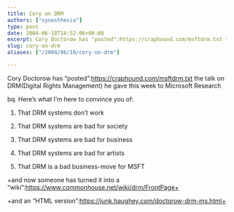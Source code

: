 ```yaml
---
title: Cory on DRM
authors: ["synesthesia"]
type: post
date: 2004-06-18T14:52:06+00:00
excerpt: Cory Doctorow has "posted":https://craphound.com/msftdrm.txt the talk on DRM(Digital Rights Management) he gave this week to Microsoft Research
slug: cory-on-drm 
aliases: ["/2004/06/18/cory-on-drm"]

---
```

Cory Doctorow has &#8220;posted&#8221;:https://craphound.com/msftdrm.txt the talk on DRM(Digital Rights Management) he gave this week to Microsoft Research

bq. Here&#8217;s what I&#8217;m here to convince you of:
  
1. That DRM systems don&#8217;t work
  
2. That DRM systems are bad for society
  
3. That DRM systems are bad for business
  
4. That DRM systems are bad for artists
  
5. That DRM is a bad business-move for MSFT

+and now someone has turned it into a &#8220;wiki&#8221;:https://www.commonhouse.net/wiki/drm/FrontPage+
  
+and an &#8220;HTML version&#8221;:https://junk.haughey.com/doctorow-drm-ms.html+